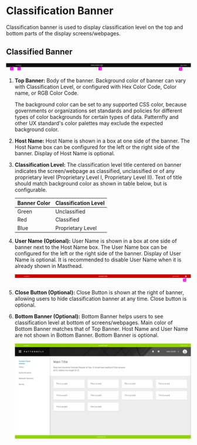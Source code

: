# Classification Banner

Classification banner is used to display classification level on the top and bottom parts of the display screens/webpages.

## Classified Banner

![](./img/black.png)

1. **Top Banner:** Body of the banner. Background color of banner can vary with Classification Level, or configured with Hex Color Code, Color name, or RGB Color Code.

    The background color can be set to any supported CSS color, because governments or organizations set standards and policies for different types of color backgrounds for certain types of data. Patternfly and other UX standard's color palettes may exclude the expected background color.

2. **Host Name:** Host Name is shown in a box at one side of the banner. The Host Name box can be configured for the left or the right side of the banner. Display of Host Name is optional.

3. **Classification Level:** The classification level title centered on banner indicates the screen/webpage as classified, unclassified or of any proprietary level (Proprietary Level I, Proprietary Level II). Text of title should match background color as shown in table below, but is configurable. 

    | Banner Color | Classification Level |
    | --- | --- |
    | Green | Unclassified |
    | Red | Classified |
    | Blue | Proprietary Level |


4. **User Name (Optional):** User Name is shown in a box at one side of banner next to the Host Name box. The User Name box can be configured for the left or the right side of the banner. Display of User Name is optional. It is recommended to disable User Name when it is already shown in Masthead.

    ![](./img/red_close.png)

5. **Close Button (Optional):** Close Button is shown at the right of banner, allowing users to hide classification banner at any time. Close button is optional.

6. **Bottom Banner (Optional):** Bottom Banner helps users to see classification level at bottom of screens/webpages. Main color of Bottom Banner matches that of Top Banner. Host Name and User Name are not shown in Bottom Banner. Bottom Banner is optional.

    ![](./img/green.png)

